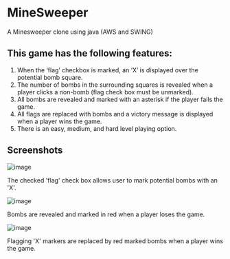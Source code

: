 # MineSweeper
A Minesweeper clone using java (AWS and SWING)

## This game has the following features:
1.	When the ‘flag’ checkbox is marked, an ‘X’ is displayed over the potential bomb square.
2.	The number of bombs in the surrounding squares is revealed when a player clicks a non-bomb (flag check box must be unmarked).
3.	All bombs are revealed and marked with an asterisk if the player fails the game.
4.	All flags are replaced with bombs and a victory message is displayed when a player wins the game.
5.	There is an easy, medium, and hard level playing option.

## Screenshots

![image](https://user-images.githubusercontent.com/64290148/130883273-80d356d6-30e0-44ed-bbf6-7095839a9105.png)

The checked 'flag' check box allows user to mark potential bombs with an 'X'.


![image](https://user-images.githubusercontent.com/64290148/130883283-6164e9c4-7188-4937-b241-b469fad99c57.png)

Bombs are revealed and marked in red when a player loses the game.


![image](https://user-images.githubusercontent.com/64290148/130883296-ad9acf94-8265-417c-bbcb-edb0b7a4ad3e.png)

Flagging 'X' markers are replaced by red marked bombs when a player wins the game.












